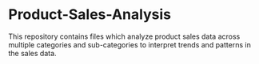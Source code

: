 # Product-Sales-Analysis
This repository contains files which analyze product sales data across multiple categories and sub-categories to interpret trends and patterns in the sales data.
